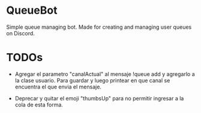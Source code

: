 # QueueBot
Simple queue managing bot. Made for creating and managing user queues on Discord.

# TODOs
- Agregar el parametro "canalActual" al mensaje !queue add y agregarlo a la clase usuario. Para guardar y luego printear en que canal se encuentra el que envia el mensaje.

- Deprecar y quitar el emoji "thumbsUp" para no permitir ingresar a la cola de esta forma.